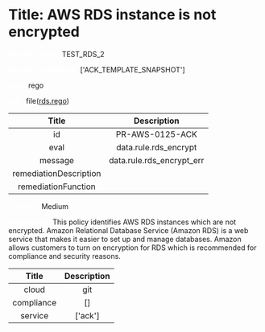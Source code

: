 



# Title: AWS RDS instance is not encrypted


***<font color="white">Master Test Id:</font>*** TEST_RDS_2

***<font color="white">Master Snapshot Id:</font>*** ['ACK_TEMPLATE_SNAPSHOT']

***<font color="white">type:</font>*** rego

***<font color="white">rule:</font>*** file([rds.rego])  
  
  
  
  

|Title|Description|
| :---: | :---: |
|id|PR-AWS-0125-ACK|
|eval|data.rule.rds_encrypt|
|message|data.rule.rds_encrypt_err|
|remediationDescription||
|remediationFunction||


***<font color="white">Severity:</font>*** Medium

***<font color="white">Description:</font>*** This policy identifies AWS RDS instances which are not encrypted. Amazon Relational Database Service (Amazon RDS) is a web service that makes it easier to set up and manage databases. Amazon allows customers to turn on encryption for RDS which is recommended for compliance and security reasons.  
  
  

|Title|Description|
| :---: | :---: |
|cloud|git|
|compliance|[]|
|service|['ack']|



[rds.rego]: https://github.com/prancer-io/prancer-compliance-test/tree/master/aws/ack/rds.rego
